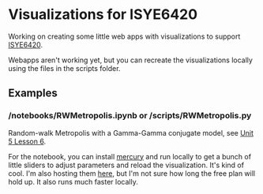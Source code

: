 # Visualizations for ISYE6420

Working on creating some little web apps with visualizations to support [ISYE6420](https://areding.github.io/6420-pymc/intro.html).

Webapps aren't working yet, but you can recreate the visualizations locally using the files in the scripts folder.

## Examples

###  /notebooks/RWMetropolis.ipynb or /scripts/RWMetropolis.py 

Random-walk Metropolis with a Gamma-Gamma conjugate model, see [Unit 5 Lesson 6](https://areding.github.io/6420-pymc/unit5/Unit5-Metropolis.html).

For the notebook, you can install [mercury](https://runmercury.com/docs/installation/) and run locally to get a bunch of little sliders to adjust parameters and reload the 
visualization. It's kind of cool. I'm also hosting them [here](https://isye6420.runmercury.com/), but I'm not sure how long the free plan will hold up. It also runs much faster 
locally.
